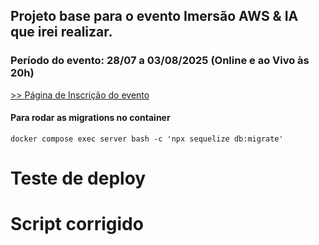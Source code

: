 ## Projeto base para o evento Imersão AWS & IA que irei realizar.

### Período do evento: 28/07 a 03/08/2025 (Online e ao Vivo às 20h)

[>> Página de Inscrição do evento](https://org.imersaoaws.com.br/github/readme)

#### Para rodar as migrations no container ####
```
docker compose exec server bash -c 'npx sequelize db:migrate'
```

# Teste de deploy
# Script corrigido
